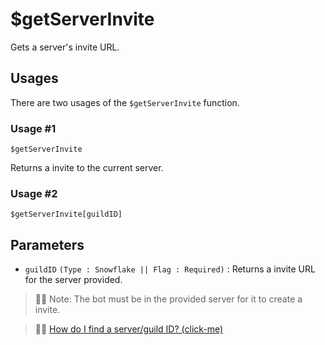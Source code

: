 # $getServerInvite
Gets a server's invite URL.

## Usages
There are two usages of the `$getServerInvite` function.

### Usage #1
```
$getServerInvite
```
Returns a invite to the current server.

### Usage #2
```
$getServerInvite[guildID]
```

## Parameters 
- `guildID` `(Type : Snowflake || Flag : Required)` : Returns a invite URL for the server provided.

> 🧙‍♂️ Note: The bot must be in the provided server for it to create a invite. 

> 🧙‍♂️ [How do I find a server/guild ID? (click-me)](https://support.discord.com/hc/en-us/articles/206346498-Where-can-I-find-my-User-Server-Message-ID)
